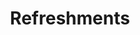 ---
title: Refreshments
price: R65 000
limit: 1
logo: refreshment-cpt.png
large-logo: refreshment-header.png
logo_size: 100

# Expo info
expo: yes
banners: 2

#benefits
passes: 1
discount_disabled: false

exclusive:
    - Exclusive logo on 2 x refreshment bars, branded cup sleeves for 900 servings of speciality coffee and 400 fruit crushes or something similar
    - Exclusive branding on serviettes
    - Exclusive branding at catering stations
    - Option to add a branded re-usable coffee cup to be added to delegate bag *price available on request

sold_out: no
order: 80
---
